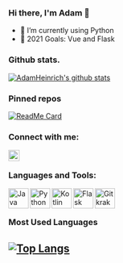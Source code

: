 ### Hi there, I'm Adam 👋


- 🔭 I’m currently using Python 
- 🥅 2021 Goals:  Vue and Flask

### Github stats.

[![AdamHeinrich's github stats](https://github-readme-stats.vercel.app/api?username=adameksopot&theme=great-gatsby&show_icons=true)](https://github.com/adameksopot)

### Pinned repos

[![ReadMe Card](https://github-readme-stats.vercel.app/api/pin/?username=adameksopot&repo=VoiceEmotions&theme=great-gatsby&show_icons=true)](https://github.com/adameksopot/VoiceEmotions)

### Connect with me:

[<img align="left" alt="AdamHeinrich | LinkedIn" width="22px" src="https://cdn.jsdelivr.net/npm/simple-icons@v3/icons/linkedin.svg" />][linkedin]

<br />

### Languages and Tools:

<img align="left" alt="Java" width="40px" src="https://user-images.githubusercontent.com/58732951/123422203-24a18600-d5be-11eb-93d0-cfbd687e3f54.png" />
<img align="left" alt="Python" width="40px" src="https://user-images.githubusercontent.com/58732951/123422737-e9ec1d80-d5be-11eb-964f-4277934035fa.png" />
<img align="left" alt="Kotlin" width="40px" src="https://user-images.githubusercontent.com/58732951/123423005-48b19700-d5bf-11eb-8701-df541d40f255.png" />
<img align="left" alt="Flask" width="40px" src="https://user-images.githubusercontent.com/58732951/123423954-7b0fc400-d5c0-11eb-9dc1-32002172261f.png"/>
<img align="left" alt="Gitkraken" width="40x" src="https://user-images.githubusercontent.com/58732951/123424172-c924c780-d5c0-11eb-9e94-c6810d28ff45.png" />

<br />
<br />



### Most Used Languages

[![Top Langs](https://github-readme-stats.vercel.app/api/top-langs/?username=adameksopot&theme=great-gatsby&show_icons=true)](https://github.com/adameksopot)
---

[linkedin]: https://www.linkedin.com/in/adam-heinrich-89034413b/
